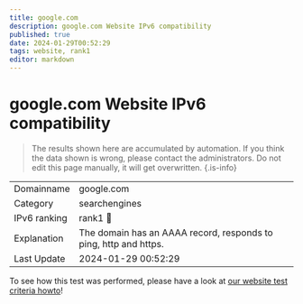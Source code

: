 ```yaml
---
title: google.com
description: google.com Website IPv6 compatibility
published: true
date: 2024-01-29T00:52:29
tags: website, rank1
editor: markdown
---
```


# google.com Website IPv6 compatibility

> The results shown here are accumulated by automation. If you think the data shown is wrong, please contact the administrators. 
> Do not edit this page manually, it will get overwritten.
{.is-info}


|   |   |
| - | - |
| Domainname | google.com
| Category | searchengines |
| IPv6 ranking | rank1 :1st_place_medal: |
| Explanation | The domain has an AAAA record, responds to ping, http and https. |
| Last Update | 2024-01-29 00:52:29 |

To see how this test was performed, please have a look at [our website test criteria howto](/howto/testcriteria/website)!

